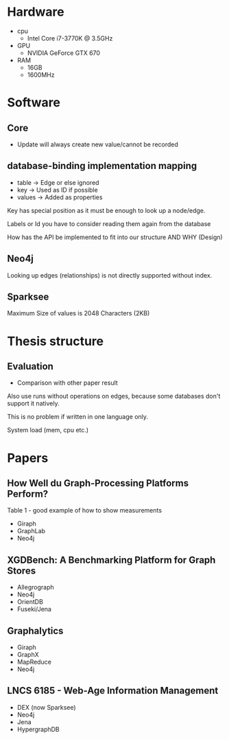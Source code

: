 # Hardware
- cpu
  - Intel Core i7-3770K @ 3.5GHz
- GPU
  - NVIDIA GeForce GTX 670
- RAM
  - 16GB
  - 1600MHz

# Software
## Core
- Update will always create new value/cannot be recorded

## database-binding implementation mapping
- table -> Edge or else ignored
- key -> Used as ID if possible
- values -> Added as properties

Key has special position as it must be enough to look up a node/edge.

Labels or Id you have to consider reading them again from the database

How has the API be implemented to fit into our structure AND WHY (Design)

## Neo4j
Looking up edges (relationships) is not directly supported without index.

## Sparksee
Maximum Size of values is 2048 Characters (2KB)

# Thesis structure
## Evaluation
- Comparison with other paper result

Also use runs without operations on edges, because some databases don't support it natively.

This is no problem if written in one language only.

System load (mem, cpu etc.)


# Papers
## How Well du Graph-Processing Platforms Perform?
Table 1 - good example of how to show measurements

- Giraph
- GraphLab
- Neo4j

## XGDBench: A Benchmarking Platform for Graph Stores
- Allegrograph
- Neo4j
- OrientDB
- Fuseki/Jena

## Graphalytics
- Giraph
- GraphX
- MapReduce
- Neo4j

## LNCS 6185 - Web-Age Information Management
- DEX (now Sparksee)
- Neo4j
- Jena
- HypergraphDB
